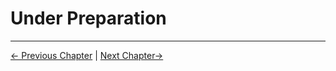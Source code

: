 #  Under Preparation










---

[← Previous Chapter](../6.developmentGuide/6.5-CommunicationProtocolPackage/6.5-communication1.md) | [Next Chapter→](../8.SupportingResources/README.md)
